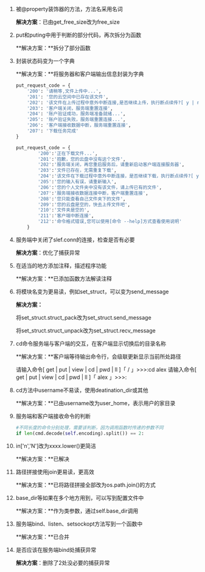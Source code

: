 1. 被@property装饰器的方法，方法名采用名词

   **解决方案**：已由get_free_size改为free_size

2. put和puting中用于判断的部分代码，再次拆分为函数

   **解决方案：**拆分了部分函数

3. 封装状态码变为一个字典

   **解决方案：**将服务器和客户端输出信息封装为字典

   ```python
   put_request_code = {
       '200': '请稍等,文件上传中...',
       '201': '您的云空间中已存在该文件',
       '202': '该文件在上传过程中意外中断连接,是否继续上传，执行断点续传?[ y | n ]>>>',
       '203': '客户端关闭，服务端重置连接',
       '204': '账户验证成功，服务端准备就绪...',
       '205': '账户验证失败，服务端重置连接...',
       '206': '客户端接收数据中断，服务端重置连接',
       '207': '下载任务完成'
   }
   ```
   ```python
   put_request_code = {
           '200':'正在下载文件...',
           '201':'抱歉，您的云盘中没有这个文件',
           '202':'服务端关闭，再您重启服务后，请重新启动客户端连接服务器',
           '203':'文件已存在，无需重复下载',
           '204':'该文件在下载过程中意外中断连接，是否继续下载，执行断点续传?[ y | n]>>>',
           '205':'您的输入有误，请重新输入',
           '206':'您的个人文件夹中没有该文件，请上传已有的文件',
           '207':'服务端接收数据连接中断，客户端重置连接',
           '208':'您只能查看自己文件夹下的文件',
           '209':'您的云盘是空的，快去上传文件吧',
           '210':'文件夹是空的',
           '211':'客户端中断连接',
           '212':'命令格式错误,您可以使用[命令 --help]方式查看使用说明'
       }
   ```


4. 服务端中关闭了slef.conn的连接，检查是否有必要

   **解决方案**：优化了捕获异常

5. 在适当的地方添加注释，描述程序功能

   **解决方案：**已添加函数方法解读注释

6. 将模块名变为更易读，例如set_struct，可以变为send_message

   **解决方案：**

   将set_struct.struct_pack改为set_struct.send_message

   将set_struct.struct_unpack改为set_struct.recv_message

7. cd命令服务端与客户端的交互，在客户端显示切换后的目录名称

   **解决方案：**客户端等待输出命令行，会级联更新显示当前所处路径

   请输入命令[ get | put | view | cd | pwd | ll ]「 / 」>>>:cd alex
   请输入命令[ get | put | view | cd | pwd | ll ]「 alex 」>>>:

8. cd方法中username不易读，使用deatination_dir或其他

   **解决方案：**已由username改为user_home，表示用户的家目录

9. 服务端和客户端接收命令的判断

   ```python
   #不同长度的命令分别处理，需要该判断，因为调用函数时传递的参数不同
   if len(cmd.decode(self.encoding).split()) == 2:
   ```

10. in['n','N']改为xxxx.lower()更简洁

    **解决方案：**已解决

11. 路径拼接使用join更易读，更高效

    **解决方案：**已将路径拼接全部改为os.path.join()的方式

12. base_dir等如果在多个地方用到，可以写到配置文件中

    **解决方案：**作为类参数，通过self.base_dir调用

13. 服务端bind、listen、setsockopt方法写到一个函数中

    **解决方案：**已合并

14. 是否应该在服务端bind处捕获异常

    **解决方案**：删除了2处没必要的捕获异常